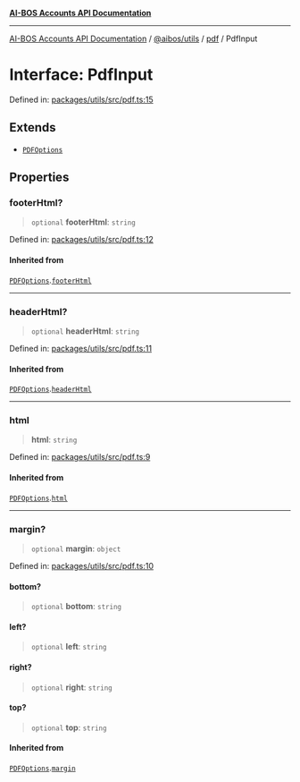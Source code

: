 [**AI-BOS Accounts API Documentation**](../../../../README.md)

***

[AI-BOS Accounts API Documentation](../../../../README.md) / [@aibos/utils](../../README.md) / [pdf](../README.md) / PdfInput

# Interface: PdfInput

Defined in: [packages/utils/src/pdf.ts:15](https://github.com/pohlai88/accounts/blob/48103fb36d28b2b9bfb33472b6de2f719773cde9/packages/utils/src/pdf.ts#L15)

## Extends

- [`PDFOptions`](PDFOptions.md)

## Properties

### footerHtml?

> `optional` **footerHtml**: `string`

Defined in: [packages/utils/src/pdf.ts:12](https://github.com/pohlai88/accounts/blob/48103fb36d28b2b9bfb33472b6de2f719773cde9/packages/utils/src/pdf.ts#L12)

#### Inherited from

[`PDFOptions`](PDFOptions.md).[`footerHtml`](PDFOptions.md#footerhtml)

***

### headerHtml?

> `optional` **headerHtml**: `string`

Defined in: [packages/utils/src/pdf.ts:11](https://github.com/pohlai88/accounts/blob/48103fb36d28b2b9bfb33472b6de2f719773cde9/packages/utils/src/pdf.ts#L11)

#### Inherited from

[`PDFOptions`](PDFOptions.md).[`headerHtml`](PDFOptions.md#headerhtml)

***

### html

> **html**: `string`

Defined in: [packages/utils/src/pdf.ts:9](https://github.com/pohlai88/accounts/blob/48103fb36d28b2b9bfb33472b6de2f719773cde9/packages/utils/src/pdf.ts#L9)

#### Inherited from

[`PDFOptions`](PDFOptions.md).[`html`](PDFOptions.md#html)

***

### margin?

> `optional` **margin**: `object`

Defined in: [packages/utils/src/pdf.ts:10](https://github.com/pohlai88/accounts/blob/48103fb36d28b2b9bfb33472b6de2f719773cde9/packages/utils/src/pdf.ts#L10)

#### bottom?

> `optional` **bottom**: `string`

#### left?

> `optional` **left**: `string`

#### right?

> `optional` **right**: `string`

#### top?

> `optional` **top**: `string`

#### Inherited from

[`PDFOptions`](PDFOptions.md).[`margin`](PDFOptions.md#margin)
